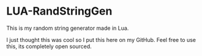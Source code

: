 # LUA-RandStringGen
This is my random string generator made in Lua. 

I just thought this was cool so I put this here on my GitHub. Feel free to use this, its completely open sourced.
